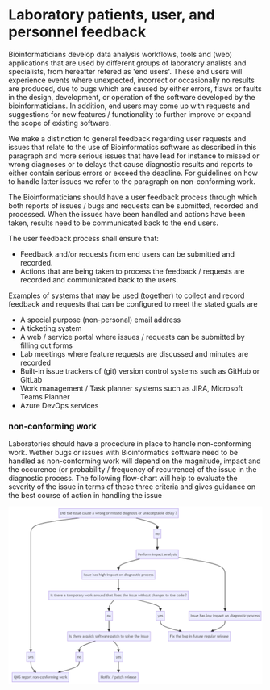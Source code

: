 # Laboratory patients, user, and personnel feedback

Bioinformaticians develop data analysis workflows, tools and (web) applications that are used by different groups of laboratory analists and specialists, from hereafter refered as 'end users'. These end users will experience events where unexpected, incorrect or occasionally no results are produced, due to bugs which are caused by either errors, flaws or faults in the design, development, or operation of the software developed by the bioinformaticians. In addition, end users may come up with requests and suggestions for new features / functionality to further improve or expand the scope of existing software. 

We make a distinction to general feedback regarding user requests and issues that relate to the use of Bioinformatics software as described in this paragraph and more serious issues that have lead for instance to missed or wrong diagnoses or to delays that cause diagnostic results and reports to either contain serious errors or exceed the deadline. For guidelines on how to handle latter issues we refer to the paragraph on non-conforming work. 

The Bioinformaticians should have a user feedback process through which both reports of issues / bugs and requests can be submitted, recorded and processed. When the issues have been handled and actions have been taken, results need to be communicated back to the end users. 

The user feedback process shall ensure that:

-   Feedback and/or requests from end users can be submitted and recorded. 
-   Actions that are being taken to process the feedback / requests are recorded and communicated back to the users. 

Examples of systems that may be used (together) to collect and record feedback and requests that can be configured to meet the stated goals are

- A special purpose (non-personal) email address 
- A ticketing system 
- A web / service portal where issues / requests can be submitted by filling out forms
- Lab meetings where feature requests are discussed and minutes are recorded
- Built-in issue trackers of (git) version control systems such as GitHub or GitLab
- Work management / Task planner systems such as JIRA, Microsoft Teams Planner
- Azure DevOps services

### non-conforming work

Laboratories should have a procedure in place to handle non-conforming work. Wether bugs or issues with Bioinformatics software need to be handled as non-conforming work will depend on the magnitude, impact and the occurence (or probability / frequency of recurrence) of the issue in the diagnostic process. The following flow-chart will help to evaluate the severity of the issue in terms of these three criteria and gives guidance on the best course of action in handling the issue

![alt text](non_conform_flowchart.png "Non conforming work deflow-chart")

